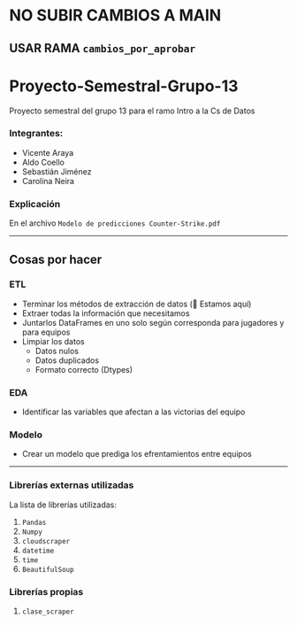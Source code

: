 # NO SUBIR CAMBIOS A MAIN
## USAR RAMA `cambios_por_aprobar`

# Proyecto-Semestral-Grupo-13
Proyecto semestral del grupo 13 para el ramo Intro a la Cs de Datos

### Integrantes:

- Vicente Araya
- Aldo Coello
- Sebastián Jiménez
- Carolina Neira

### Explicación

En el archivo ``Modelo de predicciones Counter-Strike.pdf``

---

## Cosas por hacer

### ETL

- Terminar los métodos de extracción de datos (🛑 Estamos aquí)
- Extraer todas la información que necesitamos
- Juntarlos DataFrames en uno solo según corresponda para jugadores y para equipos
- Limpiar los datos
    - Datos nulos
    - Datos duplicados
    - Formato correcto (Dtypes)

### EDA

- Identificar las variables que afectan a las victorias del equipo

### Modelo

- Crear un modelo que prediga los efrentamientos entre equipos

---

### Librerías externas utilizadas
La lista de librerías utilizadas:

1. ``Pandas``
2. ``Numpy``
3. ``cloudscraper``
4. ``datetime``
5. ``time``
6. ``BeautifulSoup``

### Librerías propias

1. ``clase_scraper``
